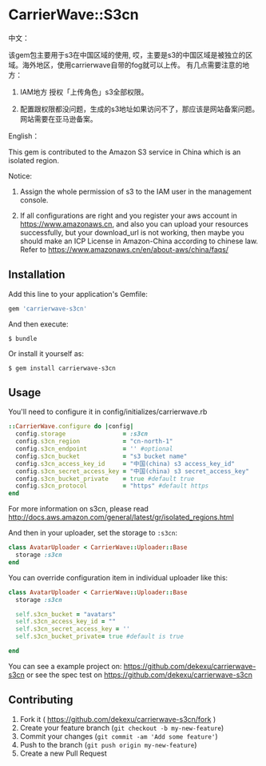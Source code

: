 # CarrierWave::S3cn

中文：

该gem包主要用于s3在中国区域的使用, 哎，主要是s3的中国区域是被独立的区域。海外地区，使用carrierwave自带的fog就可以上传。
有几点需要注意的地方：

1. IAM地方 授权「上传角色」s3全部权限。

2. 配置跟权限都没问题，生成的s3地址如果访问不了，那应该是网站备案问题。网站需要在亚马逊备案。

English：

This gem is contributed to the Amazon S3 service in China which is an isolated region. 

Notice:

1. Assign the whole permission of s3 to the IAM user in the management console.

2. If all configurations are right and you register your aws account in https://www.amazonaws.cn, and also you can upload your resources successfully, but your download_url is not working, then maybe you should make an ICP License in Amazon-China according to chinese law. Refer to https://www.amazonaws.cn/en/about-aws/china/faqs/

## Installation

Add this line to your application's Gemfile:

```ruby
gem 'carrierwave-s3cn'
```

And then execute:

    $ bundle

Or install it yourself as:

    $ gem install carrierwave-s3cn

## Usage

You'll need to configure it in config/initializes/carrierwave.rb

```ruby
::CarrierWave.configure do |config|
  config.storage                = :s3cn
  config.s3cn_region            = "cn-north-1"
  config.s3cn_endpoint          = '' #optional
  config.s3cn_bucket            = "s3 bucket name"
  config.s3cn_access_key_id     = "中国(china) s3 access_key_id"
  config.s3cn_secret_access_key = "中国(china) s3 secret_access_key"
  config.s3cn_bucket_private    = true #default true
  config.s3cn_protocol          = "https" #default https
end
```

For more information on s3cn, please read http://docs.aws.amazon.com/general/latest/gr/isolated_regions.html

And then in your uploader, set the storage to `:s3cn`:

```ruby
class AvatarUploader < CarrierWave::Uploader::Base
  storage :s3cn
end
```

You can override configuration item in individual uploader like this:

```ruby
class AvatarUploader < CarrierWave::Uploader::Base
  storage :s3cn

  self.s3cn_bucket = "avatars"
  self.s3cn_access_key_id = ""
  self.s3cn_secret_access_key = ''
  self.s3cn_bucket_private= true #default is true

end
```
You can see a example project on: https://github.com/dekexu/carrierwave-s3cn
or see the spec test on https://github.com/dekexu/carrierwave-s3cn

## Contributing

1. Fork it ( https://github.com/dekexu/carrierwave-s3cn/fork )
2. Create your feature branch (`git checkout -b my-new-feature`)
3. Commit your changes (`git commit -am 'Add some feature'`)
4. Push to the branch (`git push origin my-new-feature`)
5. Create a new Pull Request
